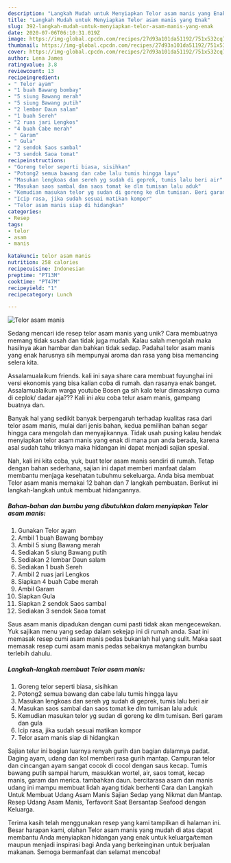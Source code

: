 ```yaml
---
description: "Langkah Mudah untuk Menyiapkan Telor asam manis yang Enak"
title: "Langkah Mudah untuk Menyiapkan Telor asam manis yang Enak"
slug: 392-langkah-mudah-untuk-menyiapkan-telor-asam-manis-yang-enak
date: 2020-07-06T06:10:31.019Z
image: https://img-global.cpcdn.com/recipes/27d93a101da51192/751x532cq70/telor-asam-manis-foto-resep-utama.jpg
thumbnail: https://img-global.cpcdn.com/recipes/27d93a101da51192/751x532cq70/telor-asam-manis-foto-resep-utama.jpg
cover: https://img-global.cpcdn.com/recipes/27d93a101da51192/751x532cq70/telor-asam-manis-foto-resep-utama.jpg
author: Lena James
ratingvalue: 3.8
reviewcount: 13
recipeingredient:
- " Telor ayam"
- "1 buah Bawang bombay"
- "5 siung Bawang merah"
- "5 siung Bawang putih"
- "2 lembar Daun salam"
- "1 buah Sereh"
- "2 ruas jari Lengkos"
- "4 buah Cabe merah"
- " Garam"
- " Gula"
- "2 sendok Saos sambal"
- "3 sendok Saoa tomat"
recipeinstructions:
- "Goreng telor seperti biasa, sisihkan"
- "Potong2 semua bawang dan cabe lalu tumis hingga layu"
- "Masukan lengkoas dan sereh yg sudah di geprek, tumis lalu beri air"
- "Masukan saos sambal dan saos tomat ke dlm tumisan lalu aduk"
- "Kemudian masukan telor yg sudan di goreng ke dlm tumisan. Beri garam dan gula"
- "Icip rasa, jika sudah sesuai matikan kompor"
- "Telor asam manis siap di hidangkan"
categories:
- Resep
tags:
- telor
- asam
- manis

katakunci: telor asam manis 
nutrition: 258 calories
recipecuisine: Indonesian
preptime: "PT13M"
cooktime: "PT47M"
recipeyield: "1"
recipecategory: Lunch

---
```



![Telor asam manis](https://img-global.cpcdn.com/recipes/27d93a101da51192/751x532cq70/telor-asam-manis-foto-resep-utama.jpg)

Sedang mencari ide resep telor asam manis yang unik? Cara membuatnya memang tidak susah dan tidak juga mudah. Kalau salah mengolah maka hasilnya akan hambar dan bahkan tidak sedap. Padahal telor asam manis yang enak harusnya sih mempunyai aroma dan rasa yang bisa memancing selera kita.

Assalamualaikum friends. kali ini saya share cara membuat fuyunghai ini versi ekonomis yang bisa kalian coba di rumah. dan rasanya enak banget. Assalamualaikum warga youtube Bosen ga sih kalo telur dimasaknya cuma di ceplok/ dadar aja??? Kali ini aku coba telur asam manis, gampang buatnya dan.

Banyak hal yang sedikit banyak berpengaruh terhadap kualitas rasa dari telor asam manis, mulai dari jenis bahan, kedua pemilihan bahan segar hingga cara mengolah dan menyajikannya. Tidak usah pusing kalau hendak menyiapkan telor asam manis yang enak di mana pun anda berada, karena asal sudah tahu triknya maka hidangan ini dapat menjadi sajian spesial.


Nah, kali ini kita coba, yuk, buat telor asam manis sendiri di rumah. Tetap dengan bahan sederhana, sajian ini dapat memberi manfaat dalam membantu menjaga kesehatan tubuhmu sekeluarga. Anda bisa membuat Telor asam manis memakai 12 bahan dan 7 langkah pembuatan. Berikut ini langkah-langkah untuk membuat hidangannya.

<!--inarticleads1-->

##### Bahan-bahan dan bumbu yang dibutuhkan dalam menyiapkan Telor asam manis:

1. Gunakan  Telor ayam
1. Ambil 1 buah Bawang bombay
1. Ambil 5 siung Bawang merah
1. Sediakan 5 siung Bawang putih
1. Sediakan 2 lembar Daun salam
1. Sediakan 1 buah Sereh
1. Ambil 2 ruas jari Lengkos
1. Siapkan 4 buah Cabe merah
1. Ambil  Garam
1. Siapkan  Gula
1. Siapkan 2 sendok Saos sambal
1. Sediakan 3 sendok Saoa tomat


Saus asam manis dipadukan dengan cumi pasti tidak akan mengecewakan. Yuk sajikan menu yang sedap dalam sekejap ini di rumah anda. Saat ini memasak resep cumi asam manis pedas bukanlah hal yang sulit. Maka saat memasak resep cumi asam manis pedas sebaiknya matangkan bumbu terlebih dahulu. 

<!--inarticleads2-->

##### Langkah-langkah membuat Telor asam manis:

1. Goreng telor seperti biasa, sisihkan
1. Potong2 semua bawang dan cabe lalu tumis hingga layu
1. Masukan lengkoas dan sereh yg sudah di geprek, tumis lalu beri air
1. Masukan saos sambal dan saos tomat ke dlm tumisan lalu aduk
1. Kemudian masukan telor yg sudan di goreng ke dlm tumisan. Beri garam dan gula
1. Icip rasa, jika sudah sesuai matikan kompor
1. Telor asam manis siap di hidangkan


Sajian telur ini bagian luarnya renyah gurih dan bagian dalamnya padat. Daging ayam, udang dan kol memberi rasa gurih mantap. Campuran telor dan cincangan ayam sangat cocok di cocol dengan saus kecap. Tumis bawang putih sampai harum, masukkan wortel, air, saos tomat, kecap manis, garam dan merica. tambahkan daun. bercitarasa asam dan manis udang ini mampu membuat lidah ayang tidak berhenti Cara dan Langkah Untuk Membuat Udang Asam Manis Sajian Sedap yang Nikmat dan Mantap. Resep Udang Asam Manis, Terfavorit Saat Bersantap Seafood dengan Keluarga. 

Terima kasih telah menggunakan resep yang kami tampilkan di halaman ini. Besar harapan kami, olahan Telor asam manis yang mudah di atas dapat membantu Anda menyiapkan hidangan yang enak untuk keluarga/teman maupun menjadi inspirasi bagi Anda yang berkeinginan untuk berjualan makanan. Semoga bermanfaat dan selamat mencoba!
